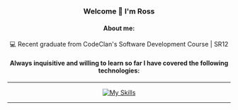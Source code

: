 <div align="center">
  
### Welcome  👋 I'm Ross
  
#### About me:

<span> 💻 Recent graduate from CodeClan's Software Development Course | SR12 </span>
  
#### Always inquisitive and willing to learn so far I have covered the following technologies:
<hr>

[![My Skills](https://skillicons.dev/icons?i=js,html,css,express,flask,git,java,spring,materialui,mongodb,nodejs,postgres,py,react,redux,tailwind&perline=8)](https://skillicons.dev)

<hr>  
</div>

